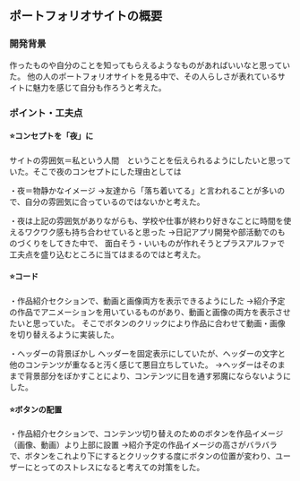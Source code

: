 ## ポートフォリオサイトの概要

### 開発背景

作ったものや自分のことを知ってもらえるようなものがあればいいなと思っていた。
他の人のポートフォリオサイトを見る中で、その人らしさが表れているサイトに魅力を感じて自分も作ろうと考えた。

### ポイント・工夫点

#### ⭐️コンセプトを「夜」に

サイトの雰囲気＝私という人間　ということを伝えられるようにしたいと思っていた。そこで夜のコンセプトにした理由としては

・夜＝物静かなイメージ
→友達から「落ち着いてる」と言われることが多いので、自分の雰囲気に合っているのではないかと考えた。

・夜は上記の雰囲気がありながらも、学校や仕事が終わり好きなことに時間を使えるワクワク感も持ち合わせていると思った
→日記アプリ開発や部活動でのものづくりをしてきた中で、
面白そう・いいものが作れそうとプラスアルファで工夫点を盛り込むところに当てはまるのではと考えた。


#### ⭐コード

・作品紹介セクションで、動画と画像両方を表示できるようにした
→紹介予定の作品でアニメーションを用いているものがあり、動画と画像の両方を表示させたいと思っていた。
そこでボタンのクリックにより作品に合わせて動画・画像を切り替えるように実装した。

・ヘッダーの背景ぼかし
ヘッダーを固定表示にしていたが、ヘッダーの文字と他のコンテンツが重なると汚く感じて悪目立ちしていた。
→ヘッダーはそのままで背景部分をぼかすことにより、コンテンツに目を通す邪魔にならないようにした。

#### ⭐ボタンの配置

・作品紹介セクションで、コンテンツ切り替えのためのボタンを作品イメージ（画像、動画）より上部に設置
→紹介予定の作品イメージの高さがバラバラで、ボタンをこれより下にするとクリックする度にボタンの位置が変わり、ユーザーにとってのストレスになると考えての対策をした。
